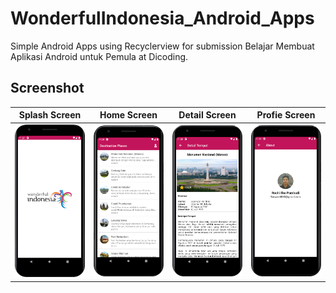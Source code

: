 # WonderfulIndonesia_Android_Apps
Simple Android Apps using Recyclerview for submission Belajar Membuat Aplikasi Android untuk Pemula at Dicoding.

## Screenshot

| Splash Screen  | Home Screen | Detail Screen | Profie Screen |
| ------------- | ------------- | ------------- | ------------- |
| <img src="screenshot/splash.png" width=200>  | <img src="screenshot/home.png" width=200>  | <img src="screenshot/detail.png" width=200> | <img src="screenshot/profile.png" width=200> |







